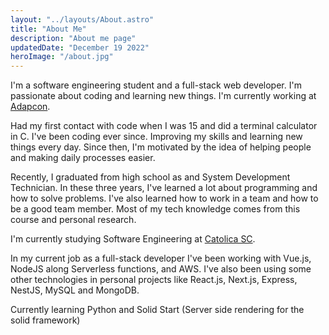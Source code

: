 ```yaml
---
layout: "../layouts/About.astro"
title: "About Me"
description: "About me page"
updatedDate: "December 19 2022"
heroImage: "/about.jpg"
---
```


I'm a software engineering student and a full-stack web developer. I'm passionate about coding and learning new things. I'm currently working at [Adapcon](https://www.adapcon.com.br/).

Had my first contact with code when I was 15 and did a terminal calculator in C. I've been coding ever since. Improving my skills and learning new things every day. Since then, I'm motivated by the idea of helping people and making daily processes easier.

Recently, I graduated from high school as and System Development Technician. In these three years, I've learned a lot about programming and how to solve problems. I've also learned how to work in a team and how to be a good team member. Most of my tech knowledge comes from this course and personal research.

I'm currently studying Software Engineering at [Catolica SC](https://www.catolicasc.org.br/).

In my current job as a full-stack developer I've been working with Vue.js, NodeJS along Serverless functions, and AWS. I've also been using some other technologies in personal projects like React.js, Next.js, Express, NestJS, MySQL and MongoDB.

Currently learning Python and Solid Start (Server side rendering for the solid framework)

